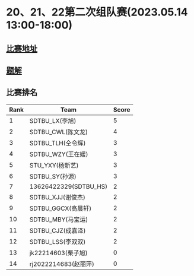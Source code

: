 # 20、21、22第二次组队赛(2023.05.14 13:00-18:00)
## [比赛地址](https://vjudge.net/contest/557451)
## [题解](https://blog.csdn.net/nidhs/article/details/125705997)
## 比赛排名
| Rank | Team | Score |
| ---- | ---- | ----- |
| 1    | SDTBU_LX(李旭) | 5     |
| 2    | SDTBU_CWL(陈文龙) | 4     |
| 3    | SDTBU_TLH(仝令辉) | 3     |
| 4    | SDTBU_WZY(王在媛) | 3     |
| 5    | STU_YXY(杨新艺) | 3     |
| 6    | SDTBU_SY(孙源) | 3     |
| 7    | 13626422329(SDTBU_HS) | 2     |
| 8    | SDTBU_XJJ(谢俊杰) | 2     |
| 9    | SDTBU_GGCX(高晨轩) | 2     |
| 10   | SDTBU_MBY(马宝运) | 2     |
| 11   | SDTBU_CJZ(成嘉泽) | 2     |
| 12   | SDTBU_LSS(李双双) | 2     |
| 13   | jk22214603(栗子旭) | 0     |
| 14   | rj2022214683(赵丽萍) | 0     |
